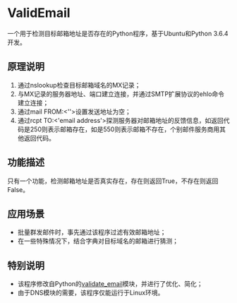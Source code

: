 # ValidEmail
一个用于检测目标邮箱地址是否存在的Python程序，基于Ubuntu和Python 3.6.4开发。

## 原理说明
1. 通过nslookup检查目标邮箱域名的MX记录；
2. 与MX记录的服务器地址、端口建立连接，并通过SMTP扩展协议的ehlo命令建立连接；
3. 通过mail FROM:<''>设置发送地址为空；
4. 通过rcpt TO:<'email address'>探测服务器对邮箱地址的反馈信息，如返回代码是250则表示邮箱存在，如是550则表示邮箱不存在，个别邮件服务商用其他返回代码。

## 功能描述
只有一个功能，检测邮箱地址是否真实存在，存在则返回True，不存在则返回False。

## 应用场景
* 批量群发邮件时，事先通过该程序过滤有效邮箱地址；
* 在一些特殊情况下，结合字典对目标域名的邮箱进行猜测；

## 特别说明
* 该程序修改自Python的[validate_email](https://pypi.org/project/validate_email/)模块，并进行了优化、简化；
* 由于DNS模块的需要，该程序仅能运行于Linux环境。